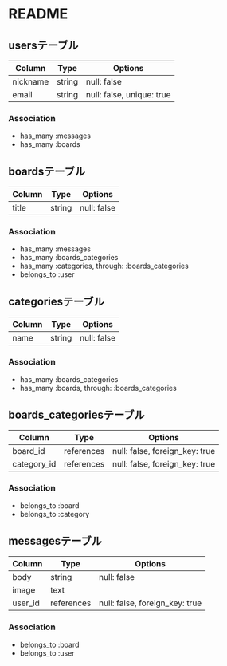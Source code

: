 # README

## usersテーブル
|Column|Type|Options|
|------|----|-------|
|nickname|string|null: false|
|email|string|null: false, unique: true|

### Association
- has_many :messages
- has_many :boards

## boardsテーブル
|Column|Type|Options|
|------|----|-------|
|title|string|null: false|

### Association
- has_many :messages
- has_many :boards_categories
- has_many :categories, through: :boards_categories
- belongs_to :user

## categoriesテーブル
|Column|Type|Options|
|------|----|-------|
|name|string|null: false|

### Association
- has_many :boards_categories
- has_many :boards, through: :boards_categories

## boards_categoriesテーブル
|Column|Type|Options|
|------|----|-------|
|board_id|references|null: false, foreign_key: true|
|category_id|references|null: false, foreign_key: true|

### Association
- belongs_to :board
- belongs_to :category

## messagesテーブル
|Column|Type|Options|
|------|----|-------|
|body|string|null: false|
|image|text||
|user_id|references|null: false, foreign_key: true|

### Association
- belongs_to :board
- belongs_to :user
